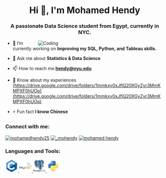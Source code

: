 <h1 align="center">Hi 👋, I'm Mohamed Hendy</h1>
<h3 align="center">A passionate Data Science student from Egypt, currently in NYC.</h3>
<img align="right" alt="Coding" width="400" src="https://camo.githubusercontent.com/cae12fddd9d6982901d82580bdf321d81fb299141098ca1c2d4891870827bf17/68747470733a2f2f6d69726f2e6d656469756d2e636f6d2f6d61782f313336302f302a37513379765349765f7430696f4a2d5a2e676966">

- 🔭 I’m currently working on **Improving my SQL, Python, and Tableau skills.**

- 💬 Ask me about **Statistics & Data Science**

- 📫 How to reach me **hendy@nyu.edu**

- 📄 Know about my experiences [https://drive.google.com/drive/folders/1mmkxy0xJflQ20XGyZyr3MmKMPXF0hUOp](https://drive.google.com/drive/folders/1mmkxy0xJflQ20XGyZyr3MmKMPXF0hUOp)

- ⚡ Fun fact **I know Chinese**

<h3 align="left">Connect with me:</h3>
<p align="left">
<a href="https://linkedin.com/in/mohamedhendy25" target="blank"><img align="center" src="https://raw.githubusercontent.com/rahuldkjain/github-profile-readme-generator/master/src/images/icons/Social/linked-in-alt.svg" alt="mohamedhendy25" height="30" width="40" /></a>
<a href="https://instagram.com/_mohendy" target="blank"><img align="center" src="https://raw.githubusercontent.com/rahuldkjain/github-profile-readme-generator/master/src/images/icons/Social/instagram.svg" alt="_mohendy" height="30" width="40" /></a>
<a href="https://www.hackerrank.com/mohamed hendy" target="blank"><img align="center" src="https://raw.githubusercontent.com/rahuldkjain/github-profile-readme-generator/master/src/images/icons/Social/hackerrank.svg" alt="mohamed hendy" height="30" width="40" /></a>
</p>

<h3 align="left">Languages and Tools:</h3>
<p align="left"> <a href="https://www.cprogramming.com/" target="_blank" rel="noreferrer"> <img src="https://raw.githubusercontent.com/devicons/devicon/master/icons/c/c-original.svg" alt="c" width="40" height="40"/> </a> <a href="https://www.mysql.com/" target="_blank" rel="noreferrer"> <img src="https://raw.githubusercontent.com/devicons/devicon/master/icons/mysql/mysql-original-wordmark.svg" alt="mysql" width="40" height="40"/> </a> <a href="https://www.postgresql.org" target="_blank" rel="noreferrer"> <img src="https://raw.githubusercontent.com/devicons/devicon/master/icons/postgresql/postgresql-original-wordmark.svg" alt="postgresql" width="40" height="40"/> </a> <a href="https://www.python.org" target="_blank" rel="noreferrer"> <img src="https://raw.githubusercontent.com/devicons/devicon/master/icons/python/python-original.svg" alt="python" width="40" height="40"/> </a> </p>
